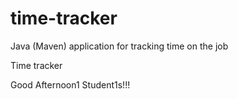 # time-tracker
Java (Maven) application for tracking time on the job

Time tracker

Good Afternoon1 Student1s!!!
